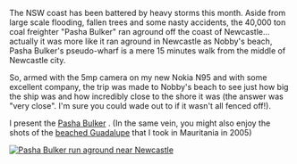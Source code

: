 <!--
.. title: Ship Run Aground - Pasha Bulker
.. slug: 20070617ship-run-aground-pasha-Bulker
.. date: 2007/06/17 22:05:22
.. spellcheck_exceptions: 
.. tags: Photography
.. link: 
.. description: 
-->


The NSW coast has been battered by heavy storms this month. Aside from large scale flooding, fallen trees and some nasty accidents, the 40,000 ton coal freighter "Pasha Bulker" ran aground off the coast of Newcastle... actually it was more like it ran aground in Newcastle as Nobby's beach, Pasha Bulker's pseudo-wharf is a mere 15 minutes walk from the middle of Newcastle city.

So, armed with the 5mp camera on my new Nokia N95 and with some excellent company, the trip was made to Nobby's beach to see just how big the ship was and how incredibly close to the shore it was (the answer was "very close". I'm sure you could wade out to if it wasn't all fenced off!).

I present the [Pasha Bulker](http://www.flickr.com/photos/edwin_steele/sets/72157632565445286/) . (In the same vein, you might also enjoy the shots of the [beached Guadalupe](http://www.flickr.com/photos/edwin_steele/8396336043/) that I took in Mauritania in 2005)

<a href="https://www.flickr.com/photos/edwin_steele/sets/72157632565445286/" title="Pasha Bulker run aground near Newcastle">
 <img class="ri"
   src="/assets/pictures/8396141441/medium_500.jpg"
   sizes="(max-width: 50em) 100vw,
          (min-width: 50em) 66vw"
   srcset="/assets/pictures/8396141441/small_250.jpg 250w,
         /assets/pictures/8396141441/medium_500.jpg 500w,
         /assets/pictures/8396141441/large_1024.jpg 1024w"
         /assets/pictures/8396141441/large_2048-2048.jpg 2048w"
  alt="Pasha Bulker run aground near Newcastle">
</a>
